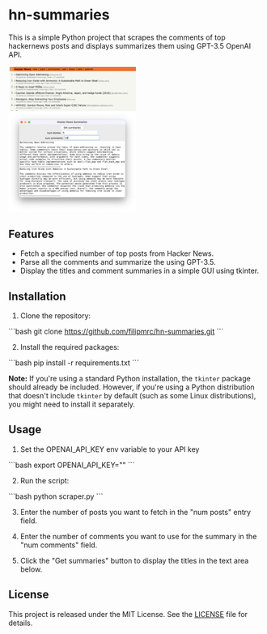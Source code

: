 # hn-summaries

This is a simple Python project that scrapes the comments of top hackernews posts and displays summarizes them using GPT-3.5 OpenAI API.

<img src="screenshots/s2.png" width=50% height=50%>
<img src="screenshots/s1.png" width=50% height=50%>


## Features

- Fetch a specified number of top posts from Hacker News.
- Parse all the comments and summarize the using GPT-3.5.
- Display the titles and comment summaries in a simple GUI using tkinter.

## Installation

1. Clone the repository:

\```bash
git clone https://github.com/filipmrc/hn-summaries.git
\```

2. Install the required packages:

\```bash
pip install -r requirements.txt
\```

**Note:** If you're using a standard Python installation, the `tkinter` package should already be included. However, if you're using a Python distribution that doesn't include `tkinter` by default (such as some Linux distributions), you might need to install it separately.

## Usage
1. Set the OPENAI_API_KEY env variable to your API key

\```bash
export OPENAI_API_KEY="<your key here>"
\```

2. Run the script:

\```bash
python scraper.py
\```

3. Enter the number of posts you want to fetch in the "num posts" entry field. 

4. Enter the number of comments you want to use for the summary in the "num comments" field.

5. Click the "Get summaries" button to display the titles in the text area below.

## License

This project is released under the MIT License. See the [LICENSE](LICENSE) file for details.

